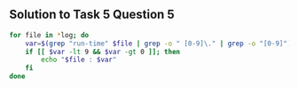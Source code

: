 ## Solution to Task 5 Question 5
```bash
for file in *log; do
	var=$(grep "run-time" $file | grep -o " [0-9]\." | grep -o "[0-9]")
	if [[ $var -lt 9 && $var -gt 0 ]]; then 
		echo "$file : $var"
	fi	
done
```
